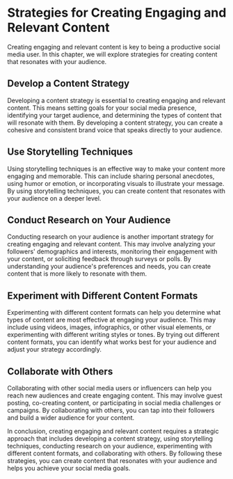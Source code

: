 # Strategies for Creating Engaging and Relevant Content

Creating engaging and relevant content is key to being a productive social media user. In this chapter, we will explore strategies for creating content that resonates with your audience.

Develop a Content Strategy
--------------------------

Developing a content strategy is essential to creating engaging and relevant content. This means setting goals for your social media presence, identifying your target audience, and determining the types of content that will resonate with them. By developing a content strategy, you can create a cohesive and consistent brand voice that speaks directly to your audience.

Use Storytelling Techniques
---------------------------

Using storytelling techniques is an effective way to make your content more engaging and memorable. This can include sharing personal anecdotes, using humor or emotion, or incorporating visuals to illustrate your message. By using storytelling techniques, you can create content that resonates with your audience on a deeper level.

Conduct Research on Your Audience
---------------------------------

Conducting research on your audience is another important strategy for creating engaging and relevant content. This may involve analyzing your followers' demographics and interests, monitoring their engagement with your content, or soliciting feedback through surveys or polls. By understanding your audience's preferences and needs, you can create content that is more likely to resonate with them.

Experiment with Different Content Formats
-----------------------------------------

Experimenting with different content formats can help you determine what types of content are most effective at engaging your audience. This may include using videos, images, infographics, or other visual elements, or experimenting with different writing styles or tones. By trying out different content formats, you can identify what works best for your audience and adjust your strategy accordingly.

Collaborate with Others
-----------------------

Collaborating with other social media users or influencers can help you reach new audiences and create engaging content. This may involve guest posting, co-creating content, or participating in social media challenges or campaigns. By collaborating with others, you can tap into their followers and build a wider audience for your content.

In conclusion, creating engaging and relevant content requires a strategic approach that includes developing a content strategy, using storytelling techniques, conducting research on your audience, experimenting with different content formats, and collaborating with others. By following these strategies, you can create content that resonates with your audience and helps you achieve your social media goals.
